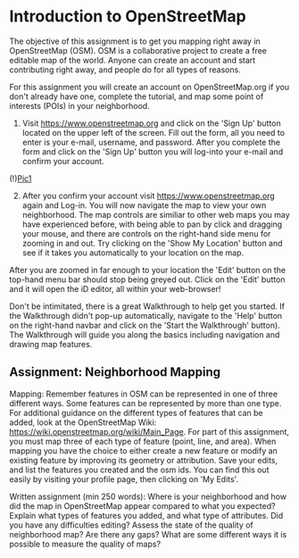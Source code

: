 # Introduction to OpenStreetMap

The objective of this assignment is to get you mapping right away in OpenStreetMap (OSM). OSM is a collaborative project to create a free editable map of the world. Anyone can create an account and start contributing right away, and people do for all types of reasons. 

For this assignment you will create an account on OpenStreetMap.org if you don't already have one, complete the tutorial, and map some point of interests (POIs) in your neighborhood.

1. Visit https://www.openstreetmap.org and click on the 'Sign Up' button located on the upper left of the screen. Fill out the form, all you need to enter is your e-mail, username, and password. After you complete the form and click on the 'Sign Up' button you will log-into your e-mail and confirm your account. 

(!)[Pic1](/TutorialImages/Pic1)

2. After you confirm your account visit https://www.openstreetmap.org again and Log-in. You will now navigate the map to view your own neighborhood. The map controls are similiar to other web maps you may have experienced before, with being able to pan by click and dragging your mouse, and there are controls on the right-hand side menu for zooming in and out. Try clicking on the 'Show My Location' button and see if it takes you automatically to your location on the map.



After you are zoomed in far enough to your location the 'Edit' button on the top-hand menu bar should stop being greyed out. Click on the 'Edit' button and it will open the iD editor, all within your web-browser!



Don't be intimitated, there is a great Walkthrough to help get you started. If the Walkthrough didn't pop-up automatically, navigate to the 'Help' button on the right-hand navbar and click on the 'Start the Walkthrough' button). The Walkthrough will guide you along the basics including navigation and drawing map features.



## Assignment: Neighborhood Mapping

Mapping: Remember features in OSM can be represented in one of three different ways. Some features can be represented by more than one type. For additional guidance on the different types of features that can be added, look at the OpenStreetMap Wiki: https://wiki.openstreetmap.org/wiki/Main_Page. For part of this assignment, you must map three of each type of feature (point, line, and area). When mapping you have the choice to either create a new feature or modify an existing feature by improving its geometry or attribution. Save your edits, and list the features you created and the osm ids. You can find this out easily by visiting your profile page, then clicking on 'My Edits'. 

Written assignment (min 250 words): Where is your neighborhood and how did the map in OpenStreetMap appear compared to what you expected? Explain what types of features you added, and what type of attributes. Did you have any difficulties editing? Assess the state of the quality of neighborhood map? Are there any gaps? What are some different ways it is possible to measure the quality of maps?
